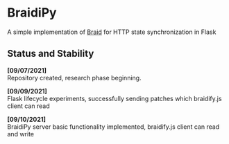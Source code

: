 # BraidiPy
A simple implementation of <a href="https://braid.org/">Braid</a> for HTTP state synchronization in Flask

## Status and Stability
<p>
    <b>[09/07/2021]</b></br>
    Repository created, research phase beginning.
</p>
<p>
    <b>[09/09/2021]</b></br>
    Flask lifecycle experiments, successfully sending patches which braidify.js client can read
</p>
<p>
    <b>[09/10/2021]</b></br>
    BraidiPy server basic functionality implemented, braidify.js client can read and write
</p>